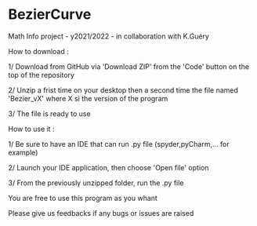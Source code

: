 # BezierCurve
Math Info project - y2021/2022 - in collaboration with K.Guéry


How to download :

  1/ Download from GitHub via 'Download ZIP' from the 'Code' button on the top of the repository

  2/ Unzip a frist time on your desktop then a second time the file named 'Bezier_vX' where X si the version of the program

  3/ The file is ready to use


How to use it :

  1/ Be sure to have an IDE that can run .py file (spyder,pyCharm,... for example)

  2/ Launch your IDE application, then choose 'Open file' option

  3/ From the previously unzipped folder, run the .py file


You are free to use this program as you whant

Please give us feedbacks if any bugs or issues are raised
